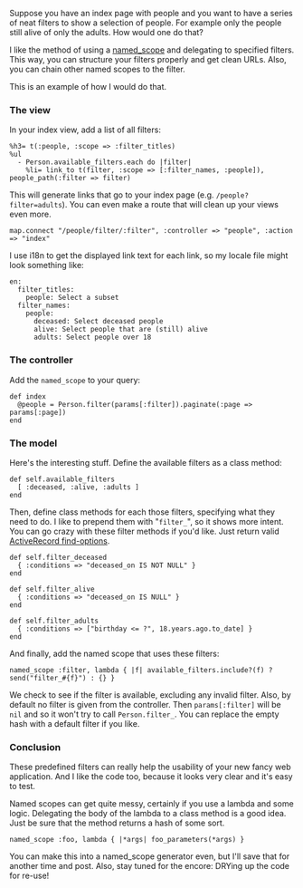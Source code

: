 Suppose you have an index page with people and you want to have a series of neat filters to show a selection of people. For example only the people still alive of only the adults. How would one do that?

I like the method of using a [named_scope](http://apidock.com/rails/ActiveRecord/NamedScope/ClassMethods/named_scope) and delegating to specified filters. This way, you can structure your filters properly and get clean URLs. Also, you can chain other named scopes to the filter.

This is an example of how I would do that.

### The view

In your index view, add a list of all filters:

    %h3= t(:people, :scope => :filter_titles)
    %ul
      - Person.available_filters.each do |filter|
        %li= link_to t(filter, :scope => [:filter_names, :people]), people_path(:filter => filter)

This will generate links that go to your index page (e.g. `/people?filter=adults`). You can even make a route that will clean up your views even more.

    map.connect "/people/filter/:filter", :controller => "people", :action => "index"

I use i18n to get the displayed link text for each link, so my locale file might look something like:

    en:
      filter_titles:
        people: Select a subset
      filter_names:
        people:
          deceased: Select deceased people
          alive: Select people that are (still) alive
          adults: Select people over 18

### The controller

Add the `named_scope` to your query:

    def index
      @people = Person.filter(params[:filter]).paginate(:page => params[:page])
    end

### The model

Here's the interesting stuff. Define the available filters as a class method:

    def self.available_filters
      [ :deceased, :alive, :adults ]
    end

Then, define class methods for each those filters, specifying what they need to do. I like to prepend them with "`filter_`", so it shows more intent. You can go crazy with these filter methods if you'd like. Just return valid [ActiveRecord find-options](http://apidock.com/rails/ActiveRecord/Base/find/class).

    def self.filter_deceased
      { :conditions => "deceased_on IS NOT NULL" }
    end

    def self.filter_alive
      { :conditions => "deceased_on IS NULL" }
    end

    def self.filter_adults
      { :conditions => ["birthday <= ?", 18.years.ago.to_date] }
    end

And finally, add the named scope that uses these filters:

    named_scope :filter, lambda { |f| available_filters.include?(f) ? send("filter_#{f}") : {} }

We check to see if the filter is available, excluding any invalid filter. Also, by default no filter is given from the controller. Then `params[:filter]` will be `nil` and so it won't try to call `Person.filter_`. You can replace the empty hash with a default filter if you like.

### Conclusion

These predefined filters can really help the usability of your new fancy web application. And I like the code too, because it looks very clear and it's easy to test.

Named scopes can get quite messy, certainly if you use a lambda and some logic. Delegating the body of the lambda to a class method is a good idea. Just be sure that the method returns a hash of some sort.

    named_scope :foo, lambda { |*args| foo_parameters(*args) }

You can make this into a named_scope generator even, but I'll save that for another time and post. Also, stay tuned for the encore: DRYing up the code for re-use!
